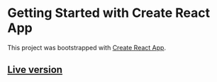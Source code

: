 # Getting Started with Create React App

This project was bootstrapped with [Create React App](https://github.com/facebook/create-react-app).

## [Live version](https://helpful-clafoutis-7fd723.netlify.app)

